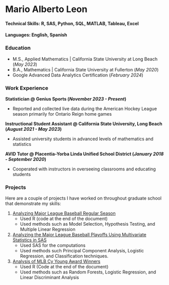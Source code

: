 # Mario Alberto Leon

#### Technical Skills: R, SAS, Python, SQL, MATLAB, Tableau, Excel
#### Languages: English, Spanish

### Education	       		
- M.S., Applied Mathematics	| California State University at Long Beach (_May 2023_)	 			
- B.A., Mathematics | California State University at Fullerton (_May 2020_)
- Google Advanced Data Analytics Certification (_February 2024_)

### Work Experience
**Statistician @ Genius Sports (_November 2023 - Present_)**
- Reported and collected live data during the American Hockey League season primarily for Ontario Reign home games

**Instructional Student Assistant @ California State University, Long Beach (_August 2021 - May 2023_)**
- Assisted university students in advanced levels of mathematics and statistics

**AVID Tutor @ Placentia-Yorba Linda Unified School District (_January 2018 - September 2020_)**
- Cooperated with instructors in overseeing classrooms and educating students

### Projects
Here are a couple of projects I have worked on throughout graduate school that demonstrate my skills:

1. [Analyzing Major League Baseball Regular Season](https://github.com/Mario-49/Portfolio/blob/main/STAT_510_Final_Report.pdf)
   - Used R (code at the end of the document)
   - Used methods such as Model Selection, Hypothesis Testing, and Multiple Linear Regression
3. [Analyzing the Major League Baseball Playoffs Using Multivariate Statistics in SAS](https://github.com/Mario-49/Portfolio/blob/main/STAT_550_Final_Report.pdf)
   - Used SAS for the computations
   - Used methods such Principal Component Analysis, Logistic Regression, and Classification techniques.
5. [Analysis of MLB Cy Young Award Winners](https://github.com/Mario-49/Portfolio/blob/main/STAT_473_Final_Report.pdf)
   - Used R (Code at the end of the document)
   - Used methods such as Random Forests, Logistic Regression, and Linear Discriminant Analysis
